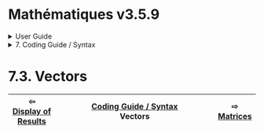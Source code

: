 # Mathématiques v3.5.9


<details>

<summary>User Guide</summary>

1. [About](../../about/README.md)<br>
2. [License](../../license/README.md)<br>
3. [Release Notes](../../release-notes/README.md)<br>
4. [Installation](../../installation/README.md)<br>
5. [Makefile / Using Mathématiques](../../using-mathematiques/README.md)<br>
6. [Code Examples](../../examples/README.md)<br>
7. _Coding Guide / Syntax_ <br>
8. [Benchmarks](../../benchmarks/README.md)<br>
9. [Tests](../../test/README.md)<br>
10. [New Feature Plans](../../feature-schedule/README.md)<br>
11. [Developer Guide](../../developer-guide/README.md)<br>


</details>



<details>

<summary>7. Coding Guide / Syntax</summary>

7.1. [Scalar Math: real, imaginary, complex, and quaternions](../scalar/README.md)<br>
7.2. [Display of Results](../display/README.md)<br>
7.3. _Vectors_ <br>
7.4. [Matrices](../matrix/README.md)<br>
7.5. [Linear Algebra](../linear-algebra/README.md)<br>
7.6. [Tensors](../tensor/README.md)<br>
7.7. [FILE I/O](../file-io/README.md)<br>
7.8. [Debug Modes](../debug/README.md)<br>


</details>



# 7.3. Vectors



| ⇦ <br />[Display of Results](../display/README.md)  | [Coding Guide / Syntax](../README.md)<br />Vectors<br /><img width=1000/> | ⇨ <br />[Matrices](../matrix/README.md)   |
| ------------ | :-------------------------------: | ------------ |

